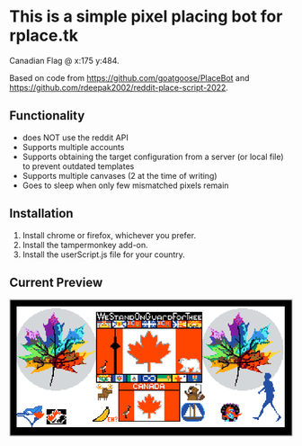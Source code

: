 # This is a simple pixel placing bot for rplace.tk

Canadian Flag @ x:175 y:484.

Based on code from https://github.com/goatgoose/PlaceBot and https://github.com/rdeepak2002/reddit-place-script-2022.

## Functionality
- does NOT use the reddit API
- Supports multiple accounts
- Supports obtaining the target configuration from a server (or local file) to prevent outdated templates
- Supports multiple canvases (2 at the time of writing)
- Goes to sleep when only few mismatched pixels remain

## Installation
1. Install chrome or firefox, whichever you prefer.
2. Install the tampermonkey add-on.
3. Install the userScript.js file for your country.

## Current Preview
![alt text](https://github.com/t3knical/rplace/blob/main/current%20preview.png?raw=true)
